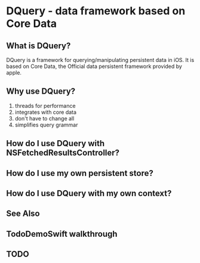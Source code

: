 # DQuery - data framework based on Core Data

## What is DQuery?
DQuery is a framework for querying/manipulating persistent data in iOS. It is based on Core Data, the
Official data persistent framework provided by apple.

## Why use DQuery?
1. threads for performance
2. integrates with core data
3. don't have to change all
4. simplifies query grammar

## How do I use DQuery with NSFetchedResultsController?

## How do I use my own persistent store?

## How do I use DQuery with my own context?

## See Also

## TodoDemoSwift walkthrough

## TODO

